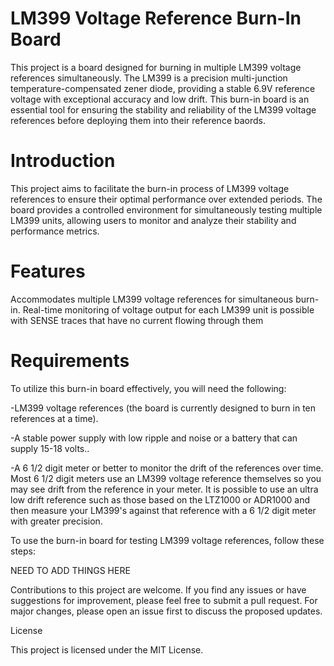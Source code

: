 # LM399 Voltage Reference Burn-In Board

This project is a board designed for burning in multiple LM399 voltage references simultaneously. The LM399 is a precision multi-junction temperature-compensated zener diode, providing a stable 6.9V reference voltage with exceptional accuracy and low drift. This burn-in board is an essential tool for ensuring the stability and reliability of the LM399 voltage references before deploying them into their reference baords.


# Introduction

This project aims to facilitate the burn-in process of LM399 voltage references to ensure their optimal performance over extended periods. The board provides a controlled environment for simultaneously testing multiple LM399 units, allowing users to monitor and analyze their stability and performance metrics.

# Features

Accommodates multiple LM399 voltage references for simultaneous burn-in.
Real-time monitoring of voltage output for each LM399 unit is possible with SENSE traces that have no current flowing through them

# Requirements

To utilize this burn-in board effectively, you will need the following:

-LM399 voltage references (the board is currently designed to burn in ten references at a time).

-A stable power supply with low ripple and noise or a battery that can supply 15-18 volts..

-A 6 1/2 digit meter or better to monitor the drift of the references over time. Most 6 1/2 digit meters use an LM399 voltage reference themselves so you may see drift from the reference in your meter. It is possible to use an ultra low drift reference such as those based on the LTZ1000 or ADR1000 and then measure your LM399's against that reference with a 6 1/2 digit meter with greater precision.

To use the burn-in board for testing LM399 voltage references, follow these steps:

NEED TO ADD THINGS HERE


Contributions to this project are welcome. If you find any issues or have suggestions for improvement, please feel free to submit a pull request. For major changes, please open an issue first to discuss the proposed updates.

License

This project is licensed under the MIT License.

